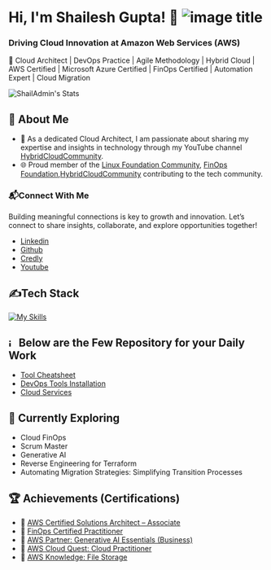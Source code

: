 # Hi, I'm Shailesh Gupta! 👋 ![image title](https://rushter.com/counter.svg)

<h3>Driving Cloud Innovation at Amazon Web Services (AWS)</h3>

🚀 Cloud Architect | DevOps Practice | Agile Methodology | Hybrid Cloud | AWS Certified | Microsoft Azure Certified |  FinOps Certified | Automation Expert | Cloud Migration  

![ShailAdmin's Stats](https://github-readme-stats.vercel.app/api?username=ShailAdmin&theme=vue-dark&show_icons=true&hide_border=true&count_private=true)

## 🚀 About Me

- 📝 As a dedicated Cloud Architect, I am passionate about sharing my expertise and insights in technology through my YouTube channel [HybridCloudCommunity](https://www.youtube.com/@hybridcloudcommunity).
- 🌐 Proud member of the [Linux Foundation Community](https://community.linuxfoundation.org/), [FinOps Foundation](https://www.finops.org/join/),[HybridCloudCommunity](#) contributing to the tech community.

### 📬Connect With Me
  Building meaningful connections is key to growth and innovation. Let’s connect to share insights, collaborate, and explore opportunities together!
  
- [Linkedin](https://www.linkedin.com/in/shailesh74)
- [Github](https://github.com/ShailAdmin)
- [Credly](https://www.credly.com/users/shaileshgupta.74)
- [Youtube](https://www.youtube.com/@hybridcloudcommunity)

## ✍️Tech Stack
[![My Skills](https://skillicons.dev/icons?i=aws,azure,docker,git,bitbucket,debian,elasticsearch,github,gitlab,grafana,ai,jenkins,kubernetes,linux,nginx,py,redhat,terraform,ubuntu,vscode,windows,wordpress)](https://skillicons.dev)

## <img width="15" alt="images" src="https://github.com/ShailAdmin/ShailAdmin/assets/73438626/31916ea7-80c5-4fd1-a4b1-8d0d4cae567b">    Below are the Few Repository for your Daily Work
- [Tool Cheatsheet](https://github.com/ShailAdmin/CheatSheet)
- [DevOps Tools Installation](https://github.com/ShailAdmin/DevOps-Installation)
- [Cloud Services](https://github.com/ShailAdmin/Cloud_Architect)

## 🌱 Currently Exploring

  - Cloud FinOps
  - Scrum Master
  - Generative AI
  - Reverse Engineering for Terraform
  - Automating Migration Strategies: Simplifying Transition Processes


 ## 🏆 Achievements (Certifications) 

- 🌟 [AWS Certified Solutions Architect – Associate](https://www.credly.com/badges/ece99f42-f526-4763-b4d8-a38171c258d5/public_url)
- 🌟 [FinOps Certified Practitioner](https://www.credly.com/badges/f8265be0-cea1-4843-8e75-9d4503817c7d/public_url)
- 🌟 [AWS Partner: Generative AI Essentials (Business)](https://www.credly.com/badges/34f8657f-a29e-4e3a-a87b-6998c0a11ecb/public_url)
- 🌟 [AWS Cloud Quest: Cloud Practitioner](https://www.credly.com/badges/e14ea744-6673-4938-90c3-88b1c89f56c0/public_url)
- 🌟 [AWS Knowledge: File Storage](https://www.credly.com/badges/e3d60348-e004-4280-a3fa-d8642241c66b/public_url)
  
